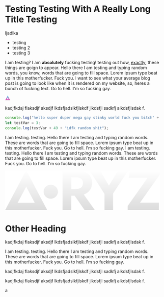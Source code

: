 # Testing Testing With A Really Long Title Testing

ljadlka

* testing
* testing 2
* testing 3

I am testing? I am **absolutely** fucking testing! testing out how, [exactly](https://google.com), these things are goign to appear. Hello there I am testing and typing random words, you know, words that are going to fill space. Lorem ipsum type beat up in this motherfucker. Fuck you. I want to see what your average blog post is going to look like when it is rendered on my website, so, heres a bunch of fucking text. Go to hell. I'm so fucking gay.

![image](../favicon-16x16.png)

kadjfkdaj flaksdjf aksdjf lkdsfjadslkfjlskdf jlkdsfjl sadkfj alkdsfjlsdak f.

```js
console.log("hello super duper mega gay stinky world fuck you bitch" + 5);
let testVar = 3;
console.log(testVar + 49 + "idfk random shit");
```

I am testing. testing. Hello there I am testing and typing random words. These are words that are going to fill space. Lorem ipsum type beat up in this motherfucker. Fuck you. Go to hell. I'm so fucking gay.
I am testing. testing. Hello there I am testing and typing random words. These are words that are going to fill space. Lorem ipsum type beat up in this motherfucker. Fuck you. Go to hell. I'm so fucking gay.

![image](../deltaryzlogo.png)

# Other Heading

kadjfkdaj flaksdjf aksdjf lkdsfjadslkfjlskdf jlkdsfjl sadkfj alkdsfjlsdak f.

I am testing. testing. Hello there I am testing and typing random words. These are words that are going to fill space. Lorem ipsum type beat up in this motherfucker. Fuck you. Go to hell. I'm so fucking gay.

kadjfkdaj flaksdjf aksdjf lkdsfjadslkfjlskdf jlkdsfjl sadkfj alkdsfjlsdak f.


kadjfkdaj flaksdjf aksdjf lkdsfjadslkfjlskdf jlkdsfjl sadkfj alkdsfjlsdak f.

a